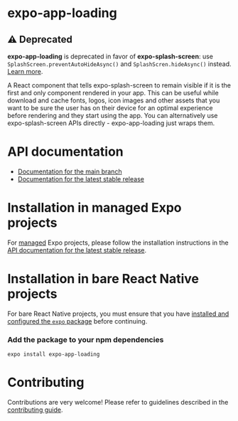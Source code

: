 # expo-app-loading

## ⚠️ Deprecated

**expo-app-loading** is deprecated in favor of **expo-splash-screen**: use `SplashScreen.preventAutoHideAsync()` and `SplashScren.hideAsync()` instead. [Learn more](https://docs.expo.dev/versions/latest/sdk/splash-screen/).

A React component that tells expo-splash-screen to remain visible if it is the first and only component rendered in your app.
This can be useful while download and cache fonts, logos, icon images and other assets that you want to be sure the user has on their device for an optimal experience before rendering and they start using the app. You can alternatively use expo-splash-screen APIs directly - expo-app-loading just wraps them.

# API documentation

- [Documentation for the main branch](https://github.com/expo/expo/blob/main/docs/pages/versions/unversioned/sdk/app-loading.md)
- [Documentation for the latest stable release](https://docs.expo.dev/versions/latest/sdk/app-loading/)

# Installation in managed Expo projects

For [managed](https://docs.expo.dev/versions/latest/introduction/managed-vs-bare/) Expo projects, please follow the installation instructions in the [API documentation for the latest stable release](https://docs.expo.dev/versions/latest/sdk/app-loading/).

# Installation in bare React Native projects

For bare React Native projects, you must ensure that you have [installed and configured the `expo` package](https://docs.expo.dev/bare/installing-expo-modules/) before continuing.

### Add the package to your npm dependencies

```
expo install expo-app-loading
```

# Contributing

Contributions are very welcome! Please refer to guidelines described in the [contributing guide](https://github.com/expo/expo#contributing).
